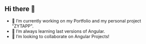 ## Hi there 👋

- 🔭 I’m currently working on my Portfolio and my personal project "ZYTAPP".
- 🌱 I’m always learning last versions of Angular.
- 👯 I’m looking to collaborate on Angular Projects!

<!--
**rawl0408/rawl0408** is a ✨ _special_ ✨ repository because its `README.md` (this file) appears on your GitHub profile.

Here are some ideas to get you started:


-->

